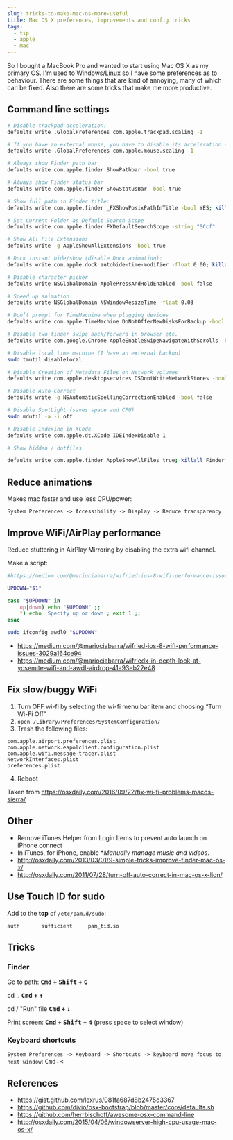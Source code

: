 ```yaml
---
slug: tricks-to-make-mac-os-more-useful
title: Mac OS X preferences, improvements and config tricks
tags:
  - tip
  - apple
  - mac
---
```

So I bought a MacBook Pro and wanted to start using Mac OS X as my primary OS. I'm used to Windows/Linux so I have some preferences as to behaviour. There are some things that are kind of annoying, many of which can be fixed. Also there are some tricks that make me more productive.

## Command line settings

```bash
# Disable trackpad acceleration:
defaults write .GlobalPreferences com.apple.trackpad.scaling -1

# If you have an external mouse, you have to disable its acceleration separately:
defaults write .GlobalPreferences com.apple.mouse.scaling -1

# Always show Finder path bar
defaults write com.apple.finder ShowPathbar -bool true

# Always show Finder status bar
defaults write com.apple.finder ShowStatusBar -bool true

# Show full path in Finder title:
defaults write com.apple.finder _FXShowPosixPathInTitle -bool YES; killall Finder

# Set Current Folder as Default Search Scope
defaults write com.apple.finder FXDefaultSearchScope -string "SCcf"

# Show All File Extensions
defaults write -g AppleShowAllExtensions -bool true

# Dock instant hide/show (disable Dock animation):
defaults write com.apple.dock autohide-time-modifier -float 0.00; killall Dock

# Disable character picker
defaults write NSGlobalDomain ApplePressAndHoldEnabled -bool false

# Speed up animation
defaults write NSGlobalDomain NSWindowResizeTime -float 0.03

# Don’t prompt for TimeMachine when plugging devices
defaults write com.apple.TimeMachine DoNotOfferNewDisksForBackup -bool true

# Disable two finger swipe back/forward in browser etc.
defaults write com.google.Chrome AppleEnableSwipeNavigateWithScrolls -bool FALSE

# Disable local time machine (I have an external backup)
sudo tmutil disablelocal

# Disable Creation of Metadata Files on Network Volumes
defaults write com.apple.desktopservices DSDontWriteNetworkStores -bool true

# Disable Auto-Correct
defaults write -g NSAutomaticSpellingCorrectionEnabled -bool false

# Disable SpotLight (saves space and CPU)
sudo mdutil -a -i off

# Disable indexing in XCode
defaults write com.apple.dt.XCode IDEIndexDisable 1

# Show hidden / dotfiles

defaults write com.apple.finder AppleShowAllFiles true; killall Finder 
```

## Reduce animations

Makes mac faster and use less CPU/power:

`System Preferences -> Accessibility -> Display -> Reduce transparency`

## Improve WiFi/AirPlay performance

Reduce stuttering in AirPlay Mirroring by disabling the extra wifi channel.

Make a script:

```bash
#https://medium.com/@mariociabarra/wifried-ios-8-wifi-performance-issues-3029a1$

UPDOWN="$1"

case "$UPDOWN" in
    up|down) echo "$UPDOWN" ;;
    *) echo 'Specify up or down'; exit 1 ;;
esac

sudo ifconfig awdl0 "$UPDOWN"
```

* https://medium.com/@mariociabarra/wifried-ios-8-wifi-performance-issues-3029a164ce94
* https://medium.com/@mariociabarra/wifriedx-in-depth-look-at-yosemite-wifi-and-awdl-airdrop-41a93eb22e48

## Fix slow/buggy WiFi

1. Turn OFF wi-fi by selecting the wi-fi menu bar item and choosing “Turn Wi-Fi Off”
2. `open /Library/Preferences/SystemConfiguration/`
3. Trash the following files:
```
com.apple.airport.preferences.plist
com.apple.network.eapolclient.configuration.plist
com.apple.wifi.message-tracer.plist
NetworkInterfaces.plist
preferences.plist
```
4. Reboot

Taken from https://osxdaily.com/2016/09/22/fix-wi-fi-problems-macos-sierra/

## Other

* Remove iTunes Helper from Login Items to prevent auto launch on iPhone connect
* In iTunes, for iPhone, enable **Manually manage music and videos*.
* http://osxdaily.com/2013/03/01/9-simple-tricks-improve-finder-mac-os-x/
* http://osxdaily.com/2011/07/28/turn-off-auto-correct-in-mac-os-x-lion/

## Use Touch ID for sudo

Add to the **top** of `/etc/pam.d/sudo`:

```
auth       sufficient     pam_tid.so
```

## Tricks

### Finder

Go to path: **<kbd>Cmd</kbd> + <kbd>Shift</kbd> + <kbd>G</kbd>**

cd .. **<kbd>Cmd</kbd> + <kbd>↑</kbd>**

cd / "Run" file **<kbd>Cmd</kbd> + <kbd>↓</kbd>**

Print screen: **<kbd>Cmd</kbd> + <kbd>Shift</kbd> + <kbd>4</kbd>** (press space to select window)

### Keyboard shortcuts

`System Preferences -> Keyboard -> Shortcuts -> keyboard move focus to next window`: <kbd>Cmd</kbd>+<kbd><</kbd>

## References

* https://gist.github.com/lexrus/081fa687d8b2475d3367
* https://github.com/divio/osx-bootstrap/blob/master/core/defaults.sh
* https://github.com/herrbischoff/awesome-osx-command-line
* http://osxdaily.com/2015/04/06/windowserver-high-cpu-usage-mac-os-x/
